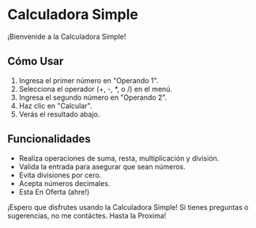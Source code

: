 # Calculadora Simple

¡Bienvenide a la Calculadora Simple!

## Cómo Usar

1. Ingresa el primer número en "Operando 1".
2. Selecciona el operador (+, -, *, o /) en el menú.
3. Ingresa el segundo número en "Operando 2".
4. Haz clic en "Calcular".
5. Verás el resultado abajo.

## Funcionalidades

- Realiza operaciones de suma, resta, multiplicación y división.
- Valida la entrada para asegurar que sean números.
- Evita divisiones por cero.
- Acepta números decimales.
- Esta En Oferta (ahre!)

¡Espero que disfrutes usando la Calculadora Simple! Si tienes preguntas o sugerencias, no me contáctes. Hasta la Proxima!